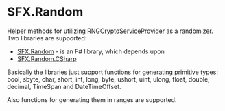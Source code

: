 # SFX.Random
Helper methods for utilizing [RNGCryptoServiceProvider](https://referencesource.microsoft.com/#mscorlib/system/security/cryptography/rngcryptoserviceprovider.cs,d525bf7d9ca1d38a) as a randomizer. Two libraries are supported:

* [SFX.Random](https://www.nuget.org/packages/SFX.Random/) - is an F# library, which depends upon
* [SFX.Random.CSharp](https://www.nuget.org/packages/SFX.Random.CSharp/)

Basically the libraries just support functions for generating primitive types: bool, sbyte, char, short, int,
long, byte, ushort, uint, ulong, float, double, decimal, TimeSpan and DateTimeOffset.

Also functions for generating them in ranges are supported.
